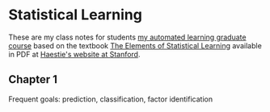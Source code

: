 # Statistical Learning

These are my class notes for students
[my automated learning
graduate course](https://elisa.dyndns-web.com/teaching/sys/apraut/)
based on the
textbook
[The Elements of Statistical Learning](https://link.springer.com/book/10.1007/978-0-387-84858-7) available
in PDF
at [Haestie's website at Stanford](https://web.stanford.edu/~hastie/Papers/ESLII.pdf).

## Chapter 1

Frequent goals: prediction, classification, factor identification
